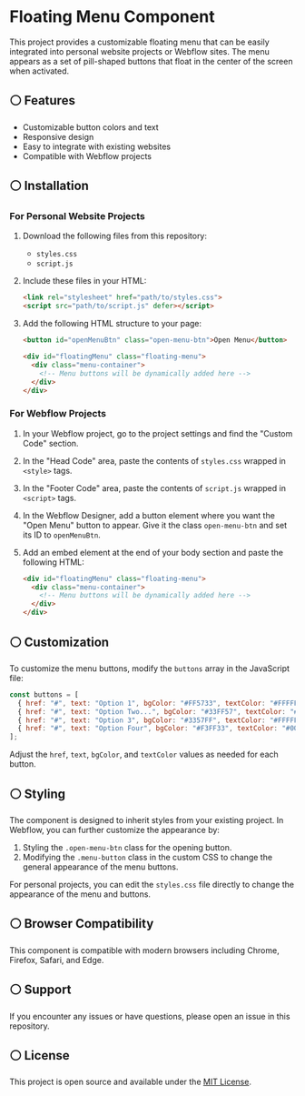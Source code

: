 # Floating Menu Component

This project provides a customizable floating menu that can be easily integrated into personal website projects or Webflow sites. The menu appears as a set of pill-shaped buttons that float in the center of the screen when activated.

## ⚪️ Features

- Customizable button colors and text
- Responsive design
- Easy to integrate with existing websites
- Compatible with Webflow projects

## ⚪️ Installation

### For Personal Website Projects

1. Download the following files from this repository:
   - `styles.css`
   - `script.js`

2. Include these files in your HTML:

   ```html
   <link rel="stylesheet" href="path/to/styles.css">
   <script src="path/to/script.js" defer></script>
   ```

3. Add the following HTML structure to your page:

   ```html
   <button id="openMenuBtn" class="open-menu-btn">Open Menu</button>

   <div id="floatingMenu" class="floating-menu">
     <div class="menu-container">
       <!-- Menu buttons will be dynamically added here -->
     </div>
   </div>
   ```

### For Webflow Projects

1. In your Webflow project, go to the project settings and find the "Custom Code" section.

2. In the "Head Code" area, paste the contents of `styles.css` wrapped in `<style>` tags.

3. In the "Footer Code" area, paste the contents of `script.js` wrapped in `<script>` tags.

4. In the Webflow Designer, add a button element where you want the "Open Menu" button to appear. Give it the class `open-menu-btn` and set its ID to `openMenuBtn`.

5. Add an embed element at the end of your body section and paste the following HTML:

   ```html
   <div id="floatingMenu" class="floating-menu">
     <div class="menu-container">
       <!-- Menu buttons will be dynamically added here -->
     </div>
   </div>
   ```

## ⚪️ Customization

To customize the menu buttons, modify the `buttons` array in the JavaScript file:

```javascript
const buttons = [
  { href: "#", text: "Option 1", bgColor: "#FF5733", textColor: "#FFFFFF" },
  { href: "#", text: "Option Two...", bgColor: "#33FF57", textColor: "#000000" },
  { href: "#", text: "Option 3", bgColor: "#3357FF", textColor: "#FFFFFF" },
  { href: "#", text: "Option Four", bgColor: "#F3FF33", textColor: "#000000" },
];
```

Adjust the `href`, `text`, `bgColor`, and `textColor` values as needed for each button.

## ⚪️ Styling

The component is designed to inherit styles from your existing project. In Webflow, you can further customize the appearance by:

1. Styling the `.open-menu-btn` class for the opening button.
2. Modifying the `.menu-button` class in the custom CSS to change the general appearance of the menu buttons.

For personal projects, you can edit the `styles.css` file directly to change the appearance of the menu and buttons.

## ⚪️ Browser Compatibility

This component is compatible with modern browsers including Chrome, Firefox, Safari, and Edge.

## ⚪️ Support

If you encounter any issues or have questions, please open an issue in this repository.

## ⚪️ License

This project is open source and available under the [MIT License](LICENSE).
